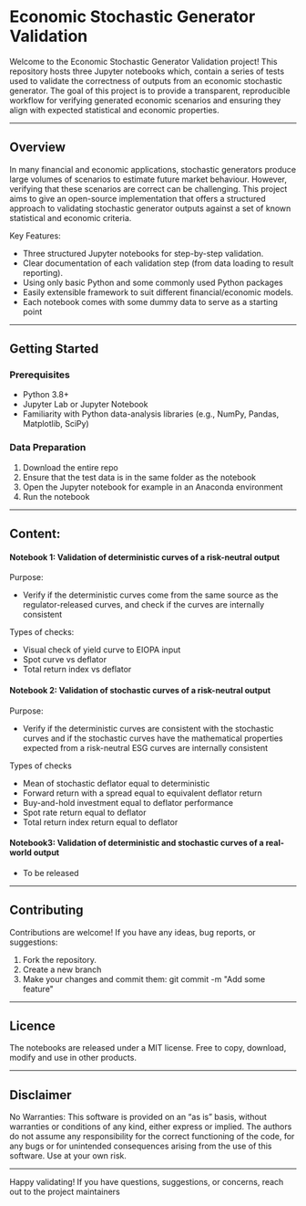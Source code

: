 # Economic Stochastic Generator Validation
Welcome to the Economic Stochastic Generator Validation project! This repository hosts three Jupyter notebooks which, contain a series of tests used to validate the correctness of outputs from an economic stochastic generator. The goal of this project is to provide a transparent, reproducible workflow for verifying generated economic scenarios and ensuring they align with expected statistical and economic properties.
________________________________________
## Overview
In many financial and economic applications, stochastic generators produce large volumes of scenarios to estimate future market behaviour. However, verifying that these scenarios are correct can be challenging. This project aims to give an open-source implementation that offers a structured approach to validating stochastic generator outputs against a set of known statistical and economic criteria.

Key Features:

- Three structured Jupyter notebooks for step-by-step validation.
- Clear documentation of each validation step (from data loading to result reporting).
- Using only basic Python and some commonly used Python packages
- Easily extensible framework to suit different financial/economic models.
- Each notebook comes with some dummy data to serve as a starting point
________________________________________
## Getting Started
### Prerequisites
- Python 3.8+
- Jupyter Lab or Jupyter Notebook
- Familiarity with Python data-analysis libraries (e.g., NumPy, Pandas, Matplotlib, SciPy)
### Data Preparation
1.	Download the entire repo
2.	Ensure that the test data is in the same folder as the notebook
3.	Open the Jupyter notebook for example in an Anaconda environment 
4.	Run the notebook
________________________________________
## Content:
#### Notebook 1: Validation of deterministic curves of a risk-neutral output
Purpose:
- Verify if the deterministic curves come from the same source as the regulator-released curves, and check if the curves are internally consistent

Types of checks:
- Visual check of yield curve to EIOPA input
- Spot curve vs deflator
- Total return index vs deflator

#### Notebook 2: Validation of stochastic curves of a risk-neutral output
Purpose:
- Verify if the deterministic curves are consistent with the stochastic curves and if the stochastic curves have the mathematical properties expected from a risk-neutral ESG curves are internally consistent

Types of checks
- Mean of stochastic deflator equal to deterministic
- Forward return with a spread equal to equivalent deflator return
- Buy-and-hold investment equal to deflator performance
- Spot rate return equal to deflator
- Total return index return equal to deflator

#### Notebook3: Validation of deterministic and stochastic curves of a real-world output
- To be released
________________________________________
## Contributing
Contributions are welcome! If you have any ideas, bug reports, or suggestions:
1.	Fork the repository.
2.	Create a new branch
3.	Make your changes and commit them: git commit -m "Add some feature"

________________________________________
## Licence
The notebooks are released under a MIT license. Free to copy, download, modify and use in other products. 
________________________________________
## Disclaimer
No Warranties: This software is provided on an “as is” basis, without warranties or conditions of any kind, either express or implied. The authors do not assume any responsibility for the correct functioning of the code, for any bugs or for unintended consequences arising from the use of this software. Use at your own risk.
________________________________________
Happy validating! If you have questions, suggestions, or concerns, reach out to the project maintainers
